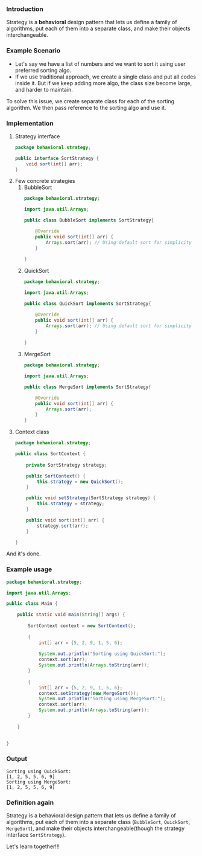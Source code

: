 
### Introduction
Strategy is a **behavioral** design pattern that lets us define a family of algorithms, put each of them into a separate class, and make their objects interchangeable.

### Example Scenario
- Let's say we have a list of numbers and we want to sort it using user preferred sorting algo.
- If we use traditional approach, we create a single class and put all codes inside it. But if we keep adding more algo, the class size become large, and harder to maintain.

To solve this issue, we create separate class for each of the sorting algorithm. We then pass reference to the sorting algo and use it.

### Implementation
1. Strategy interface
    ```java
    package behavioral.strategy;

    public interface SortStrategy {
        void sort(int[] arr);
    }
    ```
2. Few concrete strategies
    1. BubbleSort
        ```java
        package behavioral.strategy;

        import java.util.Arrays;

        public class BubbleSort implements SortStrategy{

            @Override
            public void sort(int[] arr) {
                Arrays.sort(arr); // Using default sort for simplicity        
            }
            
        }
        ```
    2. QuickSort
        ```java
        package behavioral.strategy;

        import java.util.Arrays;

        public class QuickSort implements SortStrategy{

            @Override
            public void sort(int[] arr) {
                Arrays.sort(arr); // Using default sort for simplicity
            }
            
        }
        ```
    3. MergeSort
        ```java
        package behavioral.strategy;

        import java.util.Arrays;

        public class MergeSort implements SortStrategy{

            @Override
            public void sort(int[] arr) {
                Arrays.sort(arr);
            }
        }
        ```
3. Context class
    ```java
    package behavioral.strategy;

    public class SortContext {
        
        private SortStrategy strategy;

        public SortContext() {
            this.strategy = new QuickSort();
        }

        public void setStrategy(SortStrategy strategy) {
            this.strategy = strategy;
        }

        public void sort(int[] arr) {
            strategy.sort(arr);
        }

    }
    ```

And it's done.

### Example usage
```java
package behavioral.strategy;

import java.util.Arrays;

public class Main {

    public static void main(String[] args) {
        
        SortContext context = new SortContext();
        
        {
            int[] arr = {5, 2, 9, 1, 5, 6};
            
            System.out.println("Sorting using QuickSort:");
            context.sort(arr);
            System.out.println(Arrays.toString(arr));
        }
        
        {
            int[] arr = {5, 2, 9, 1, 5, 6};
            context.setStrategy(new MergeSort());
            System.out.println("Sorting using MergeSort:");
            context.sort(arr);
            System.out.println(Arrays.toString(arr));
        }
        
    }

    
}
```

### Output
```
Sorting using QuickSort:
[1, 2, 5, 5, 6, 9]
Sorting using MergeSort:
[1, 2, 5, 5, 6, 9]
```

### Definition again
Strategy is a behavioral design pattern that lets us define a family of algorithms, put each of them into a separate class (`BubbleSort`, `QuickSort`, `MergeSort`), and make their objects interchangeable(though the strategy interface `SortStrategy`).

Let's learn together!!!
